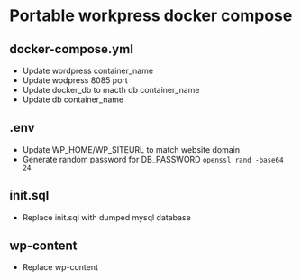 # Portable workpress docker compose

## docker-compose.yml

- Update wordpress container_name
- Update wodpress 8085 port
- Update docker_db to macth db container_name
- Update db container_name

## .env

- Update WP_HOME/WP_SITEURL to match website domain
- Generate random password for DB_PASSWORD `openssl rand -base64 24`

## init.sql

- Replace init.sql with dumped mysql database

## wp-content

- Replace wp-content
